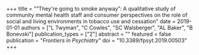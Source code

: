 +++
title = "“They're going to smoke anyway”: A qualitative study of community mental health staff and consumer perspectives on the role of social and living environments in tobacco use and cessation"
date = 2019-01-01
authors = ["L Twyman", "C Cowles", "SC Walsberger", "AL Baker", "B Bonevski"]
publication_types = ["2"]
abstract = ""
featured = false
publication = "*Frontiers in Psychiatry*"
doi = "10.3389/fpsyt.2019.00503"
+++

